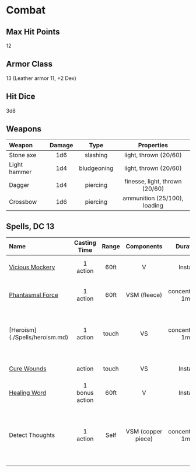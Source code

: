 Combat
======

Max Hit Points
--------------
12

Armor Class
-----------
13 (Leather armor 11, +2 Dex)

Hit Dice
--------
3d8

Weapons
--------------
| Weapon | Damage | Type | Properties |
| :------| :----: | :---: | :---: |
|Stone axe |  1d6 | slashing | light, thrown (20/60) |
|Light hammer | 1d4 | bludgeoning | light, thrown (20/60) |
|Dagger | 1d4 | piercing | finesse, light, thrown (20/60) |
|Crossbow | 1d6 | piercing | ammunition (25/100), loading |


Spells, DC 13
--------
|Name | Casting Time | Range | Components | Duration | Damage |  Notes |
|:--- | :----------: | :---: | :--------: | :------: | :----: | ----:|
|[Vicious Mockery](./Spells/vicious_mockery.md)| 1 action | 60ft | V | Instant | 1d4 psychic dmg | Wisdom Save |
|[Phantasmal Force](./Spells/phantasmal_force.md)| 1 action | 60ft| VSM (fleece) | concentration, 1min| 1d6 | Must use action to investigate (Int save) |
|[Heroism] (./Spells/heroism.md) | 1 action | touch | VS | concentration, 1min | - | 1 creature immmunte to frighten, +3 hp per round |
|[Cure Wounds](./Spells/cure_wounds.md) |  action | touch | VS | Instant | - | 1d8 +3 hp to living creature |
|[Healing Word](./Spells/healing_word.md) | 1 bonus action | 60ft | V | Instant | - | 1d4 +3 hp to living creature |
|Detect Thoughts | 1 action | Self | VSM (copper piece) | concentration, 1min | Wisdom save on deeper probing, detect creatures in 30ft range |




